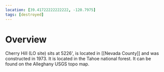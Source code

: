 ```yaml
---
location: [39.41722222222222, -120.7975]
tags: [destroyed]
---
```


# Overview

Cherry Hill (LO site) sits at 5226', is located in [[Nevada County]] and was constructed in 1973. It is located in the Tahoe national forest. It can be found on the Alleghany USGS topo map.

